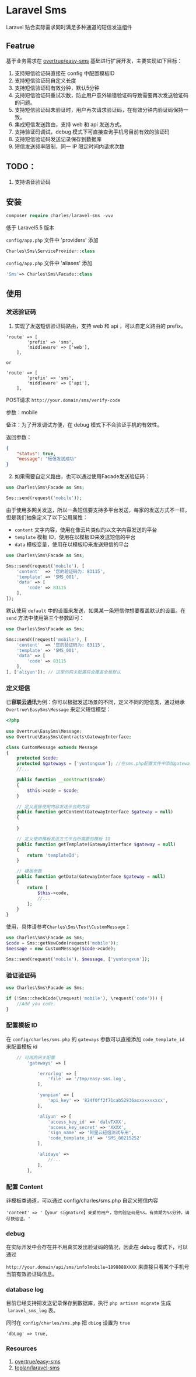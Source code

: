 # Laravel Sms

Laravel 贴合实际需求同时满足多种通道的短信发送组件


## Featrue

基于业务需求在 [overtrue/easy-sms][1] 基础进行扩展开发，主要实现如下目标：

1. 支持短信验证码直接在 config 中配置模板ID
2. 支持短信验证码自定义长度
3. 支持短信验证码有效分钟，默认5分钟
4. 支持短信验证码重试次数，防止用户意外输错验证码导致需要再次发送验证码的问题。
5. 支持短信验证码未验证时，用户再次请求验证码，在有效分钟内验证码保持一致。
6. 集成短信发送路由，支持 web 和 api 发送方式。
7. 支持验证码调试，debug 模式下可直接查询手机号目前有效的验证码
8. 支持短信验证码发送记录保存到数据库
9. 短信发送频率限制，同一 IP 限定时间内请求次数

## TODO：

1. 支持语音验证码

## 安装

```php
composer require charles/laravel-sms -vvv
```

低于 Laravel5.5 版本

`config/app.php` 文件中 'providers' 添加
```php
Charles\Sms\ServiceProvider::class
```

`config/app.php` 文件中 'aliases' 添加

```php
'Sms'=> Charles\Sms\Facade::class
```

## 使用

### 发送验证码

1. 实现了发送短信验证码路由，支持 web 和 api ，可以自定义路由的 prefix。

```
'route' => [
        'prefix' => 'sms',
        'middleware' => ['web'],
    ],
    
or

'route' => [
        'prefix' => 'sms',
        'middleware' => ['api'],
    ],
```

POST请求 `http://your.domain/sms/verify-code` 

参数：mobile

备注：为了开发调试方便，在 debug 模式下不会验证手机的有效性。

返回参数：

```json
{
    "status": true,
    "message": "短信发送成功"
}
```

2. 如果需要自定义路由，也可以通过使用Facade发送验证码：

```php
use Charles\Sms\Facade as Sms;

Sms::send(request('mobile'));
```

由于使用多网关发送，所以一条短信要支持多平台发送，每家的发送方式不一样，但是我们抽象定义了以下公用属性：

- `content` 文字内容，使用在像云片类似的以文字内容发送的平台
- `template` 模板 ID，使用在以模板ID来发送短信的平台
- `data` 模板变量，使用在以模板ID来发送短信的平台

```php
use Charles\Sms\Facade as Sms;

Sms::send(request('mobile'), [
    'content'  => '您的验证码为: 83115',
    'template' => 'SMS_001',
    'data' => [
        'code' => 83115
    ],
]);
```

默认使用 `default` 中的设置来发送，如果某一条短信你想要覆盖默认的设置。在 `send` 方法中使用第三个参数即可：

```php
use Charles\Sms\Facade as Sms;

Sms::send((request('mobile'), [
    'content'  => '您的验证码为: 83115',
    'template' => 'SMS_001',
    'data' => [
        'code' => 83115
    ],
], ['aliyun']); // 这里的网关配置将会覆盖全局默认
```

### 定义短信

已**容联云通讯**为例：你可以根据发送场景的不同，定义不同的短信类，通过继承 `Overtrue\EasySms\Message` 来定义短信模型：

```php
<?php
    
use Overtrue\EasySms\Message;
use Overtrue\EasySms\Contracts\GatewayInterface;

class CustomMessage extends Message
{
    protected $code;
    protected $gateways = ['yuntongxun']; //在sms.php配置文件中添加gateways选项: yuntongxun
    //...

    public function __construct($code)
    {
        $this->code = $code;
    }

    // 定义直接使用内容发送平台的内容
    public function getContent(GatewayInterface $gateway = null)
    {
    	
    }

    // 定义使用模板发送方式平台所需要的模板 ID
    public function getTemplate(GatewayInterface $gateway = null)
    {
        return 'templateId';
    }

    // 模板参数
    public function getData(GatewayInterface $gateway = null)
    {
        return [
            $this->code,
            //...
        ];    
    }
}
```

使用，具体请参考`Charles\Sms\Test\CustomMessage`：

```php
use Charles\Sms\Facade as Sms;
$code = Sms::getNewCode(request('mobile'));
$message = new CustomMessage($code->code);

Sms::send(request('mobile'), $message, ['yuntongxun']);
```

### 验证验证码

```php
use Charles\Sms\Facade as Sms;

if (!Sms::checkCode(\request('mobile'), \request('code'))) {
    //Add you code.
}
```

### 配置模板 ID

在 `config/charles/sms.php` 的 `gateways` 参数可以直接添加 `code_template_id` 来配置模板 id

```php
    // 可用的网关配置
        'gateways' => [

            'errorlog' => [
                'file' => '/tmp/easy-sms.log',
            ],

            'yunpian' => [
                'api_key' => '824f0ff2f71cab52936axxxxxxxxxx',
            ],

            'aliyun' => [
                'access_key_id' => 'dalvTXXX',
                'access_key_secret' => 'XXXX',
                'sign_name' => '阿里云短信测试专用',
                'code_template_id' => 'SMS_80215252'
            ],

            'alidayu' => 
                //...
            ],
        ],
```

### 配置 Content

非模板类通道，可以通过 config/charles/sms.php 自定义短信内容

`'content' => '【your signature】亲爱的用户，您的验证码是%s。有效期为%s分钟，请尽快验证。'`

### debug 

在实际开发中会存在并不用真实发出验证码的情况，因此在 debug 模式下，可以通过

`http://your.domain/api/sms/info?mobile=1898888XXXX` 来直接只看某个手机号当前有效验证码信息。

### database log

目前已经支持把发送记录保存到数据库，执行 `php artisan migrate` 生成  `laravel_sms_log` 表。

同时在 `config/charles/sms.php` 把 `dbLog` 设置为 `true`

```
'dbLog' => true,
```


### Resources
1. [overtrue/easy-sms][1]
2. [toplan/laravel-sms][2]

  [1]: https://github.com/overtrue/easy-sms/
  [2]: https://github.com/toplan/laravel-sms/
